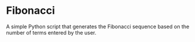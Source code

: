 # Fibonacci
A simple Python script that generates the Fibonacci sequence based on the number of terms entered by the user.
